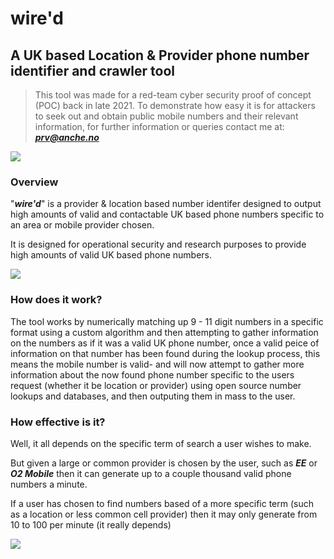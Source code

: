 # wire'd
## A UK based Location & Provider phone number identifier and crawler tool
> This tool was made for a red-team cyber security proof of concept (POC) back in late 2021. To demonstrate how easy it is for attackers to seek out and obtain public mobile numbers and their relevant information, for further information or queries contact me at: ***prv@anche.no***


![](https://i.ibb.co/N66Y2rv/banner.png)

### Overview

"***wire'd***" is a provider & location based number identifer designed to output high amounts of valid and contactable UK based phone numbers specific to an area or mobile provider chosen.

It is designed for operational security and research purposes to provide high amounts of valid UK based phone numbers.


![](https://i.ibb.co/s1sZ1nK/wired.png)

### How does it work?

The tool works by numerically matching up 9 - 11 digit numbers in a specific format using a custom algorithm and then attempting to gather information on the numbers as if it was a valid UK phone number, once a valid peice of information on that number has been found during the lookup process, this means the mobile number is valid- and will now attempt to gather more information about the now found phone number specific to the users request (whether it be location or provider) using open source number lookups and databases, and then outputing them in mass to the user.

### How effective is it?

Well, it all depends on the specific term of search a user wishes to make.

But given a large or common provider is chosen by the user, such as ***EE*** or ***O2 Mobile*** then it can generate up to a couple thousand valid phone numbers a minute.

If a user has chosen to find numbers based of a more specific term (such as a location or less common cell provider) then it may only generate from 10 to 100 per minute (it really depends)

![](https://i.ibb.co/VqDTbTn/wiredd.png)







